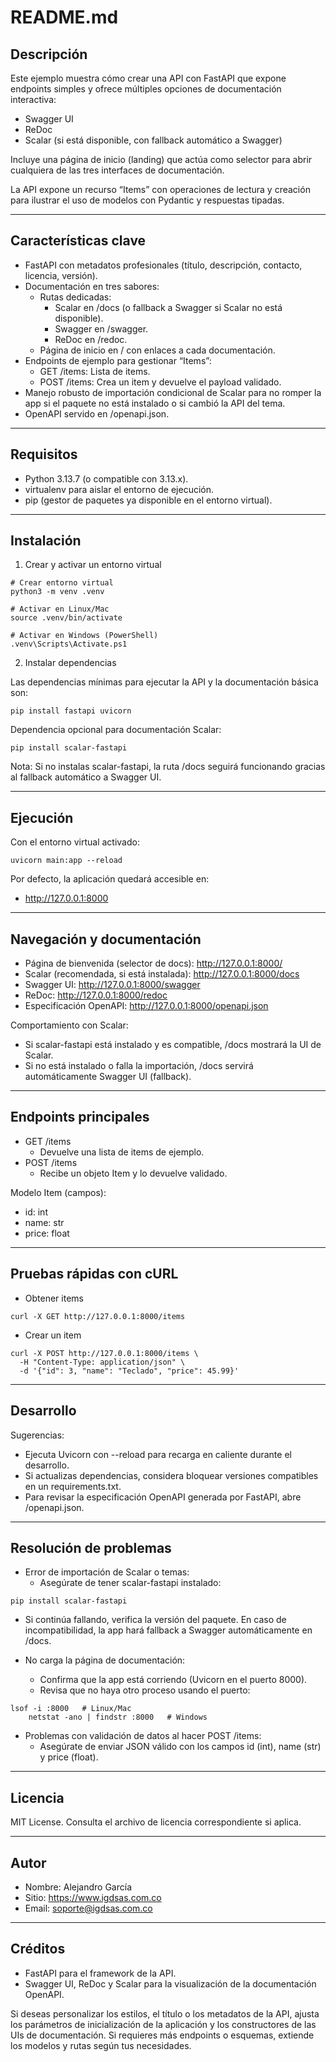 # README.md

## Descripción

Este ejemplo muestra cómo crear una API con FastAPI que expone endpoints simples y ofrece múltiples opciones de documentación interactiva:

- Swagger UI
- ReDoc
- Scalar (si está disponible, con fallback automático a Swagger)

Incluye una página de inicio (landing) que actúa como selector para abrir cualquiera de las tres interfaces de documentación.

La API expone un recurso “Items” con operaciones de lectura y creación para ilustrar el uso de modelos con Pydantic y respuestas tipadas.

---

## Características clave

- FastAPI con metadatos profesionales (título, descripción, contacto, licencia, versión).
- Documentación en tres sabores:
  - Rutas dedicadas: 
    - Scalar en /docs (o fallback a Swagger si Scalar no está disponible).
    - Swagger en /swagger.
    - ReDoc en /redoc.
  - Página de inicio en / con enlaces a cada documentación.
- Endpoints de ejemplo para gestionar “Items”:
  - GET /items: Lista de items.
  - POST /items: Crea un item y devuelve el payload validado.
- Manejo robusto de importación condicional de Scalar para no romper la app si el paquete no está instalado o si cambió la API del tema.
- OpenAPI servido en /openapi.json.

---

## Requisitos

- Python 3.13.7 (o compatible con 3.13.x).
- virtualenv para aislar el entorno de ejecución.
- pip (gestor de paquetes ya disponible en el entorno virtual).

---

## Instalación

1) Crear y activar un entorno virtual

```shell script
# Crear entorno virtual
python3 -m venv .venv

# Activar en Linux/Mac
source .venv/bin/activate

# Activar en Windows (PowerShell)
.venv\Scripts\Activate.ps1
```


2) Instalar dependencias

Las dependencias mínimas para ejecutar la API y la documentación básica son:

```shell script
pip install fastapi uvicorn
```


Dependencia opcional para documentación Scalar:

```shell script
pip install scalar-fastapi
```


Nota: Si no instalas scalar-fastapi, la ruta /docs seguirá funcionando gracias al fallback automático a Swagger UI.

---

## Ejecución

Con el entorno virtual activado:

```shell script
uvicorn main:app --reload
```


Por defecto, la aplicación quedará accesible en:
- http://127.0.0.1:8000

---

## Navegación y documentación

- Página de bienvenida (selector de docs): http://127.0.0.1:8000/
- Scalar (recomendada, si está instalada): http://127.0.0.1:8000/docs
- Swagger UI: http://127.0.0.1:8000/swagger
- ReDoc: http://127.0.0.1:8000/redoc
- Especificación OpenAPI: http://127.0.0.1:8000/openapi.json

Comportamiento con Scalar:
- Si scalar-fastapi está instalado y es compatible, /docs mostrará la UI de Scalar.
- Si no está instalado o falla la importación, /docs servirá automáticamente Swagger UI (fallback).

---

## Endpoints principales

- GET /items
  - Devuelve una lista de items de ejemplo.
- POST /items
  - Recibe un objeto Item y lo devuelve validado.

Modelo Item (campos):
- id: int
- name: str
- price: float

---

## Pruebas rápidas con cURL

- Obtener items

```shell script
curl -X GET http://127.0.0.1:8000/items
```


- Crear un item

```shell script
curl -X POST http://127.0.0.1:8000/items \
  -H "Content-Type: application/json" \
  -d '{"id": 3, "name": "Teclado", "price": 45.99}'
```


---

## Desarrollo

Sugerencias:
- Ejecuta Uvicorn con --reload para recarga en caliente durante el desarrollo.
- Si actualizas dependencias, considera bloquear versiones compatibles en un requirements.txt.
- Para revisar la especificación OpenAPI generada por FastAPI, abre /openapi.json.

---

## Resolución de problemas

- Error de importación de Scalar o temas:
  - Asegúrate de tener scalar-fastapi instalado:
```shell script
pip install scalar-fastapi
```

  - Si continúa fallando, verifica la versión del paquete. En caso de incompatibilidad, la app hará fallback a Swagger automáticamente en /docs.

- No carga la página de documentación:
  - Confirma que la app está corriendo (Uvicorn en el puerto 8000).
  - Revisa que no haya otro proceso usando el puerto:
```shell script
lsof -i :8000   # Linux/Mac
    netstat -ano | findstr :8000   # Windows
```


- Problemas con validación de datos al hacer POST /items:
  - Asegúrate de enviar JSON válido con los campos id (int), name (str) y price (float).

---

## Licencia

MIT License. Consulta el archivo de licencia correspondiente si aplica.

---

## Autor

- Nombre: Alejandro García
- Sitio: https://www.igdsas.com.co
- Email: soporte@igdsas.com.co

---

## Créditos

- FastAPI para el framework de la API.
- Swagger UI, ReDoc y Scalar para la visualización de la documentación OpenAPI.

Si deseas personalizar los estilos, el título o los metadatos de la API, ajusta los parámetros de inicialización de la aplicación y los constructores de las UIs de documentación. Si requieres más endpoints o esquemas, extiende los modelos y rutas según tus necesidades.